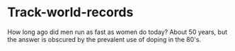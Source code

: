 # Track-world-records
How long ago did men run as fast as women do today?  About 50 years, but the answer is obscured by the prevalent use of doping in the 80's. 

